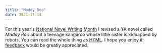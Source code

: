 ```yaml
---
title: "Maddy Roo"
date: 2021-11-14
---
```


For this year's [National Novel Writing Month](https://nanowrimo.org/)
I revised a YA novel called *Maddy Roo*
about a teenage kangaroo whose little sister is kidnapped by robots.
You can read the whole thing as [HTML](@root/fiction/maddy-roo/).
I hope you enjoy it;
[feedback](mailto:gvwilson@third-bit.com) would be greatly appreciated.
